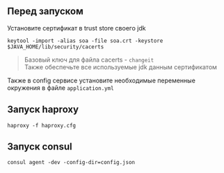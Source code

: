 ## Перед запуском
Установите сертификат в trust store своего jdk  
```shell
keytool -import -alias soa -file soa.crt -keystore $JAVA_HOME/lib/security/cacerts
```
> Базовый ключ для файла cacerts - `changeit` \
> Также обеспечьте все используемые jdk данным сертификатом 

Также в config сервисе установите необходимые переменные окружения в файле `application.yml`

## Запуск haproxy
```shell
haproxy -f haproxy.cfg
```
## Запуск consul
```shell
consul agent -dev -config-dir=config.json
```

